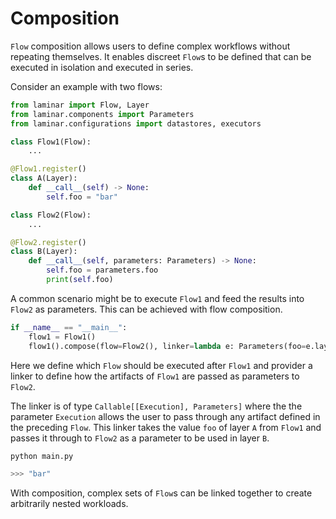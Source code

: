 # Composition

`Flow` composition allows users to define complex workflows without repeating themselves. It enables discreet `Flow`s to be defined that can be executed in isolation and executed in series.

Consider an example with two flows:

```python
from laminar import Flow, Layer
from laminar.components import Parameters
from laminar.configurations import datastores, executors

class Flow1(Flow):
    ...

@Flow1.register()
class A(Layer):
    def __call__(self) -> None:
        self.foo = "bar"

class Flow2(Flow):
    ...

@Flow2.register()
class B(Layer):
    def __call__(self, parameters: Parameters) -> None:
        self.foo = parameters.foo
        print(self.foo)
```

A common scenario might be to execute `Flow1` and feed the results into `Flow2` as parameters. This can be achieved with flow composition.

```python
if __name__ == "__main__":
    flow1 = Flow1()
    flow1().compose(flow=Flow2(), linker=lambda e: Parameters(foo=e.layer(A).foo))
```

Here we define which `Flow` should be executed after `Flow1` and provider a linker to define how the artifacts of `Flow1` are passed as parameters to `Flow2`.

The linker is of type `Callable[[Execution], Parameters]` where the the parameter `Execution` allows the user to pass through any artifact defined in the preceding `Flow`. This linker takes the value `foo` of layer `A` from `Flow1` and passes it through to `Flow2` as a parameter to be used in layer `B`.

```python
python main.py

>>> "bar"
```

With composition, complex sets of `Flow`s can be linked together to create arbitrarily nested workloads.
